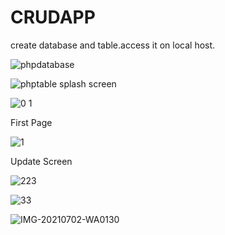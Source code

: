 # CRUDAPP

create database and table.access it on local host.

![phpdatabase](https://user-images.githubusercontent.com/79657243/124228331-81082680-db25-11eb-9719-f4241f48e0e0.PNG)

![phptable](https://user-images.githubusercontent.com/79657243/124228339-82395380-db25-11eb-8414-4740f77b8814.PNG)
splash screen

![0 1](https://user-images.githubusercontent.com/79657243/124256701-07803080-db45-11eb-8d08-6e27042c9ed4.png)

First Page

![1](https://user-images.githubusercontent.com/79657243/124256759-16ff7980-db45-11eb-9075-44c66801272b.PNG)

Update Screen


![223](https://user-images.githubusercontent.com/79657243/124256830-2aaae000-db45-11eb-85b8-741e62e288f8.png)


![33](https://user-images.githubusercontent.com/79657243/124258184-8cb81500-db46-11eb-87a8-36b6e89a89b9.png)


![IMG-20210702-WA0130](https://user-images.githubusercontent.com/79657243/124258442-d4d73780-db46-11eb-811d-78c42c4f324a.jpg)





